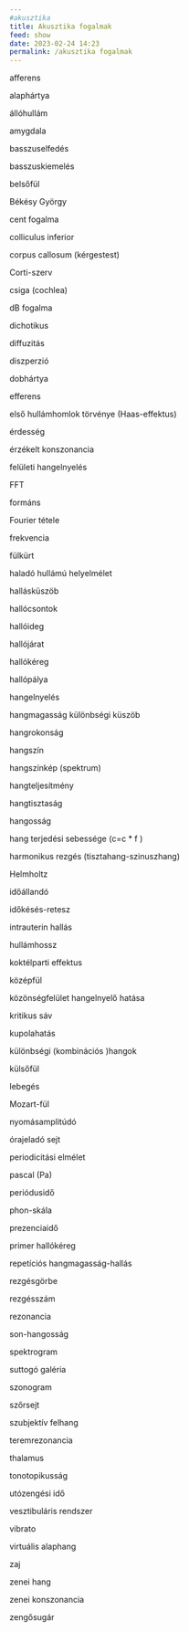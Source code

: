 ```yaml
---
#akusztika
title: Akusztika fogalmak
feed: show
date: 2023-02-24 14:23
permalink: /akusztika fogalmak
---
```


afferens

alaphártya

állóhullám

amygdala

basszuselfedés

basszuskiemelés

belsőfül

Békésy György

cent fogalma

colliculus inferior

corpus callosum (kérgestest)

Corti-szerv

csiga (cochlea)

dB fogalma

dichotikus

diffuzitás

diszperzió

dobhártya

efferens

első hullámhomlok törvénye (Haas-effektus)

érdesség

érzékelt konszonancia

felületi hangelnyelés

FFT

formáns

Fourier tétele

frekvencia

fülkürt

haladó hullámú helyelmélet

hallásküszöb

hallócsontok

hallóideg

hallójárat

hallókéreg

hallópálya

hangelnyelés

hangmagasság különbségi küszöb

hangrokonság

hangszín

hangszínkép (spektrum)

hangteljesítmény

hangtisztaság

hangosság

hang terjedési sebessége (c=c * f )

harmonikus rezgés (tisztahang-szinuszhang)

Helmholtz

időállandó

időkésés-retesz

intrauterin hallás

hullámhossz

koktélparti effektus

középfül

közönségfelület hangelnyelő hatása

kritikus sáv

kupolahatás

különbségi (kombinációs )hangok

külsőfül

lebegés

Mozart-fül

nyomásamplitúdó

órajeladó sejt

periodicitási elmélet

pascal (Pa)

periódusidő

phon-skála

prezenciaidő

primer hallókéreg

repetíciós hangmagasság-hallás

rezgésgörbe

rezgésszám

rezonancia

son-hangosság

spektrogram

suttogó galéria

szonogram

szőrsejt

szubjektív felhang

teremrezonancia

thalamus

tonotopikusság

utózengési idő

vesztibuláris rendszer

vibrato

virtuális alaphang

zaj

zenei hang

zenei konszonancia

zengősugár